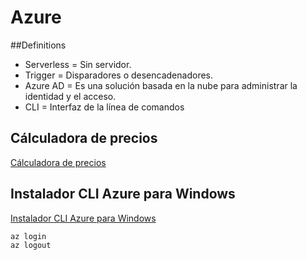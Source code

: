 # Azure

##Definitions

* Serverless = Sin servidor.
* Trigger = Disparadores o desencadenadores.
* Azure AD = Es una solución basada en la nube para administrar la identidad y el acceso.
* CLI = Interfaz de la línea de comandos

## Cálculadora de precios
[Cálculadora de precios](https://azure.microsoft.com/es-es/pricing/calculator)

## Instalador CLI Azure para Windows
[Instalador CLI Azure para Windows](https://learn.microsoft.com/en-us/cli/azure/install-azure-cli-windows?tabs=azure-cli)

```
az login
az logout
```
